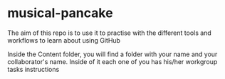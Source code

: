 # musical-pancake
The aim of this repo is to use it to practise with the different tools and workflows to learn about using GitHub

Inside the Content folder, you will find a folder with your name and your collaborator's name. 
Inside of it each one of you has his/her workgroup tasks instructions 